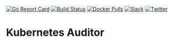 [![Go Report Card](https://goreportcard.com/badge/kubeops.dev/auditor)](https://goreportcard.com/report/kubeops.dev/auditor)
[![Build Status](https://github.com/kubeops-tools/auditor/workflows/CI/badge.svg)](https://github.com/kubeops-tools/auditor/actions?workflow=CI)
[![Docker Pulls](https://img.shields.io/docker/pulls/appscode/auditor.svg)](https://hub.docker.com/r/appscode/auditor/)
[![Slack](https://slack.appscode.com/badge.svg)](https://slack.appscode.com/#kubepack)
[![Twitter](https://img.shields.io/twitter/follow/kubeops.svg?style=social&logo=twitter&label=Follow)](https://twitter.com/intent/follow?screen_name=Kubeops)

# Kubernetes Auditor
